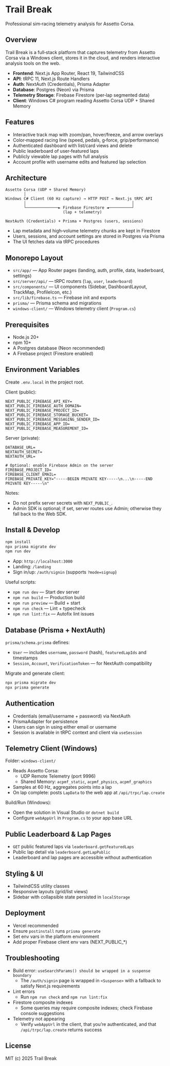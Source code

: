 # Trail Break

Professional sim‑racing telemetry analysis for Assetto Corsa.

## Overview
Trail Break is a full‑stack platform that captures telemetry from Assetto Corsa via a Windows client, stores it in the cloud, and renders interactive analysis tools on the web.

- **Frontend**: Next.js App Router, React 19, TailwindCSS
- **API**: tRPC 11, Next.js Route Handlers
- **Auth**: NextAuth (Credentials), Prisma Adapter
- **Database**: Postgres (Neon) via Prisma
- **Telemetry Storage**: Firebase Firestore (per‑lap segmented data)
- **Client**: Windows C# program reading Assetto Corsa UDP + Shared Memory

## Features
- Interactive track map with zoom/pan, hover/freeze, and arrow overlays
- Color‑mapped racing line (speed, pedals, g‑force, grip/performance)
- Authenticated dashboard with list/card views and delete
- Public leaderboard of user‑featured laps
- Publicly viewable lap pages with full analysis
- Account profile with username edits and featured lap selection

## Architecture
```
Assetto Corsa (UDP + Shared Memory)
        │
Windows C# Client (60 Hz capture) → HTTP POST → Next.js tRPC API
        │                                              │
        └──────────────► Firebase Firestore ◄──────────┘
                         (lap + telemetry)

NextAuth (Credentials) + Prisma + Postgres (users, sessions)
```

- Lap metadata and high‑volume telemetry chunks are kept in Firestore
- Users, sessions, and account settings are stored in Postgres via Prisma
- The UI fetches data via tRPC procedures

## Monorepo Layout
- `src/app/` — App Router pages (landing, auth, profile, data, leaderboard, settings)
- `src/server/api/` — tRPC routers (`lap`, `user`, `leaderboard`)
- `src/components/` — UI components (Sidebar, DashboardLayout, TrackMap, ProfileIcon, etc.)
- `src/lib/firebase.ts` — Firebase init and exports
- `prisma/` — Prisma schema and migrations
- `windows-client/` — Windows telemetry client (`Program.cs`)

## Prerequisites
- Node.js 20+
- npm 10+
- A Postgres database (Neon recommended)
- A Firebase project (Firestore enabled)

## Environment Variables

Create `.env.local` in the project root.

Client (public):
```
NEXT_PUBLIC_FIREBASE_API_KEY=
NEXT_PUBLIC_FIREBASE_AUTH_DOMAIN=
NEXT_PUBLIC_FIREBASE_PROJECT_ID=
NEXT_PUBLIC_FIREBASE_STORAGE_BUCKET=
NEXT_PUBLIC_FIREBASE_MESSAGING_SENDER_ID=
NEXT_PUBLIC_FIREBASE_APP_ID=
NEXT_PUBLIC_FIREBASE_MEASUREMENT_ID=
```

Server (private):
```
DATABASE_URL=
NEXTAUTH_SECRET=
NEXTAUTH_URL=

# Optional: enable Firebase Admin on the server
FIREBASE_PROJECT_ID=
FIREBASE_CLIENT_EMAIL=
FIREBASE_PRIVATE_KEY="-----BEGIN PRIVATE KEY-----\n...\n-----END PRIVATE KEY-----\n"
```

Notes:
- Do not prefix server secrets with `NEXT_PUBLIC_`.
- Admin SDK is optional; if set, server routes use Admin; otherwise they fall back to the Web SDK.

## Install & Develop
```bash
npm install
npx prisma migrate dev
npm run dev
```
- App: `http://localhost:3000`
- Landing: `/landing`
- Sign in/up: `/auth/signin` (supports `?mode=signup`)

Useful scripts:
- `npm run dev` — Start dev server
- `npm run build` — Production build
- `npm run preview` — Build + start
- `npm run check` — Lint + typecheck
- `npm run lint:fix` — Autofix lint issues

## Database (Prisma + NextAuth)
`prisma/schema.prisma` defines:
- `User` — includes `username`, `password` (hash), `featuredLapIds` and timestamps
- `Session`, `Account`, `VerificationToken` — for NextAuth compatibility

Migrate and generate client:
```bash
npx prisma migrate dev
npx prisma generate
```

## Authentication
- Credentials (email/username + password) via NextAuth
- PrismaAdapter for persistence
- Users can sign in using either email or username
- Session is available in tRPC context and client via `useSession`

## Telemetry Client (Windows)
Folder: `windows-client/`
- Reads Assetto Corsa:
  - UDP Remote Telemetry (port 9996)
  - Shared Memory: `acpmf_static`, `acpmf_physics`, `acpmf_graphics`
- Samples at 60 Hz, aggregates points into a lap
- On lap complete: posts `LapData` to the web app at `/api/trpc/lap.create`

Build/Run (Windows):
- Open the solution in Visual Studio or `dotnet build`
- Configure `webAppUrl` in `Program.cs` to your app base URL

## Public Leaderboard & Lap Pages
- `GET` public featured laps via `leaderboard.getFeaturedLaps`
- Public lap detail via `leaderboard.getLapPublic`
- Leaderboard and lap pages are accessible without authentication

## Styling & UI
- TailwindCSS utility classes
- Responsive layouts (grid/list views)
- Sidebar with collapsible state persisted in `localStorage`

## Deployment
- Vercel recommended
- Ensure `postinstall` runs `prisma generate`
- Set env vars in the platform environment
- Add proper Firebase client env vars (NEXT_PUBLIC_*)

## Troubleshooting
- Build error: `useSearchParams() should be wrapped in a suspense boundary`
  - The `/auth/signin` page is wrapped in `<Suspense>` with a fallback to satisfy Next.js requirements
- Lint errors
  - Run `npm run check` and `npm run lint:fix`
- Firestore composite indexes
  - Some queries may require composite indexes; check Firebase console suggestions
- Telemetry not appearing
  - Verify `webAppUrl` in the client, that you’re authenticated, and that `/api/trpc/lap.create` returns success

## License
MIT (c) 2025 Trail Break
